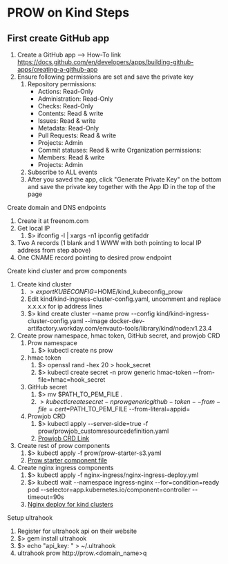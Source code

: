# PROW on Kind Steps

## First create GitHub app
1. Create a GitHub app —> How-To link https://docs.github.com/en/developers/apps/building-github-apps/creating-a-github-app
2. Ensure following permissions are set and save the private key
    1. Repository permissions:
        * Actions: Read-Only 
        * Administration: Read-Only
        * Checks: Read-Only
        * Contents: Read & write
        * Issues: Read & write
        * Metadata: Read-Only
        * Pull Requests: Read & write
        * Projects: Admin
        * Commit statuses: Read & write
      Organization permissions:
        * Members: Read & write
        * Projects: Admin
      1. Subscribe to ALL events
      2. After you saved the app, click "Generate Private Key" on the bottom and save the private key together with the App ID in the top of the page

Create domain and DNS endpoints
1. Create it at freenom.com
2. Get local IP
    1. $> ifconfig -l | xargs -n1 ipconfig getifaddr
3. Two A records (1 blank and 1 WWW with both pointing to local IP address from step above)
4. One CNAME record pointing to desired prow endpoint

Create kind cluster and prow components
1. Create kind cluster
    1. $> export KUBECONFIG=$HOME/kind_kubeconfig_prow
    2. Edit kind/kind-ingress-cluster-config.yaml, uncomment and replace x.x.x.x for ip address lines
    2. $> kind create cluster --name prow --config kind/kind-ingress-cluster-config.yaml --image docker-dev-artifactory.workday.com/envauto-tools/library/kind/node:v1.23.4
2. Create prow namespace, hmac token, GitHub secret, and prowjob CRD
    1. Prow namespace
        1. $> kubectl create ns prow
    2. hmac token
        1. $> openssl rand -hex 20 > hook_secret
        2. $> kubectl create secret -n prow generic hmac-token --from-file=hmac=hook_secret
    3. GitHub secret
        1. $> mv $PATH_TO_PEM_FILE .
        2. $> kubectl create secret -n prow generic github-token --from-file=cert=$PATH_TO_PEM_FILE --from-literal=appid=<ID OF GITHUB APP>
    4. Prowjob CRD
        1. $> kubectl apply --server-side=true -f prow/prowjob_customresourcedefinition.yaml
        2. [Prowjob CRD Link](https://github.com/kubernetes/test-infra/blob/master/config/prow/cluster/prowjob-crd/prowjob_customresourcedefinition.yaml)
3. Create rest of prow components
    1. $> kubectl apply -f prow/prow-starter-s3.yaml
    2. [Prow starter component file](https://github.com/kubernetes/test-infra/blob/master/config/prow/cluster/starter/starter-s3.yaml)
4. Create nginx ingress components
    1. $> kubectl apply -f nginx-ingress/nginx-ingress-deploy.yml
    2. $> kubectl wait --namespace ingress-nginx --for=condition=ready pod --selector=app.kubernetes.io/component=controller --timeout=90s 
    3. [Nginx deploy for kind clusters](https://github.com/kubernetes/ingress-nginx/blob/main/deploy/static/provider/kind/deploy.yaml)

Setup ultrahook
1. Register for ultrahook api on their website
2. $> gem install ultrahook
3. $> echo "api_key: <API KEY GIVEN UPON REGISTRATION>" > ~/.ultrahook
4. ultrahook prow http://prow.<domain_name>q

